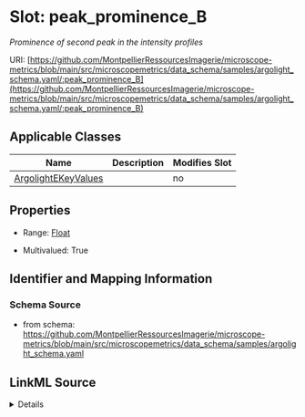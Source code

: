 # Slot: peak_prominence_B


_Prominence of second peak in the intensity profiles_



URI: [https://github.com/MontpellierRessourcesImagerie/microscope-metrics/blob/main/src/microscopemetrics/data_schema/samples/argolight_schema.yaml/:peak_prominence_B](https://github.com/MontpellierRessourcesImagerie/microscope-metrics/blob/main/src/microscopemetrics/data_schema/samples/argolight_schema.yaml/:peak_prominence_B)



<!-- no inheritance hierarchy -->




## Applicable Classes

| Name | Description | Modifies Slot |
| --- | --- | --- |
[ArgolightEKeyValues](ArgolightEKeyValues.md) |  |  no  |







## Properties

* Range: [Float](Float.md)

* Multivalued: True





## Identifier and Mapping Information







### Schema Source


* from schema: https://github.com/MontpellierRessourcesImagerie/microscope-metrics/blob/main/src/microscopemetrics/data_schema/samples/argolight_schema.yaml




## LinkML Source

<details>
```yaml
name: peak_prominence_B
description: Prominence of second peak in the intensity profiles
from_schema: https://github.com/MontpellierRessourcesImagerie/microscope-metrics/blob/main/src/microscopemetrics/data_schema/samples/argolight_schema.yaml
rank: 1000
multivalued: true
alias: peak_prominence_B
domain_of:
- ArgolightEKeyValues
range: float

```
</details>